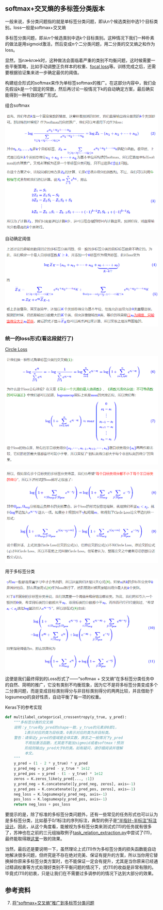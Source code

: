 

## softmax+交叉熵的多标签分类版本

一般来说，多分类问题指的就是单标签分类问题，即从n个候选类别中选1个目标类别。loss一般是softmax+交叉熵

多标签分类问题，即从n个候选类别中选k个目标类别。这种情况下我们一种朴素的做法是用sigmoid激活，然后变成n个二分类问题，用二分类的交叉熵之和作为loss。

显然，当n≫kn≫k时，这种做法会面临着严重的类别不均衡问题，这时候需要一些平衡策略，比如手动调整正负样本的权重、[focal loss](https://kexue.fm/archives/4733)等。训练完成之后，还需要根据验证集来进一步确定最优的阈值。

构建组合形式的softmax来作为单标签softmax的推广。在这部分内容中，我们会先假设k是一个固定的常数，然后再讨论一般情况下k的自动确定方案，最后确实能得到一种有效的推广形式。

组合softmax

![image-20210828232401988](img/image-20210828232401988.png)

自动确定阈值

![image-20210828232509820](img/image-20210828232509820.png)

### 统一的loss形式(看这段就行了)

[Circle Loss](https://arxiv.org/abs/2002.10857)

![image-20210828232652724](img/image-20210828232652724.png)

![image-20210828232722066](img/image-20210828232722066.png)

用于多标签分类

![image-20210828233139433](img/image-20210828233139433.png)

这便是我们最终得到的Loss形式了——“softmax + 交叉熵”在多标签分类任务中的自然、简明的推广，它没有类别不均衡现象，因为它不是将多标签分类变成多个二分类问题，而是变成目标类别得分与非目标类别得分的两两比较，并且借助于logsumexp的良好性质，自动平衡了每一项的权重。

Keras下的参考实现

```python
def multilabel_categorical_crossentropy(y_true, y_pred):
    """多标签分类的交叉熵
    说明：y_true和y_pred的shape一致，y_true的元素非0即1，
         1表示对应的类为目标类，0表示对应的类为非目标类。
    警告：请保证y_pred的值域是全体实数，换言之一般情况下y_pred
         不用加激活函数，尤其是不能加sigmoid或者softmax！预测
         阶段则输出y_pred大于0的类。如有疑问，请仔细阅读并理解
         本文。
    """
    y_pred = (1 - 2 * y_true) * y_pred
    y_pred_neg = y_pred - y_true * 1e12
    y_pred_pos = y_pred - (1 - y_true) * 1e12
    zeros = K.zeros_like(y_pred[..., :1])
    y_pred_neg = K.concatenate([y_pred_neg, zeros], axis=-1)
    y_pred_pos = K.concatenate([y_pred_pos, zeros], axis=-1)
    neg_loss = K.logsumexp(y_pred_neg, axis=-1)
    pos_loss = K.logsumexp(y_pred_pos, axis=-1)
    return neg_loss + pos_loss
```

要提示的是，除了标准的多标签分类问题外，还有一些常见的任务形式也可以认为是多标签分类，比如基于0/1标注的序列标注，典型的例子是[“半指针-半标注”标注设计](https://kexue.fm/archives/6671)。因此，从这个角度看，能被视为多标签分类来测试式(11)的任务就有很多了，苏神也在之前的三元组抽取例子[task_relation_extraction.py](https://github.com/bojone/bert4keras/blob/master/examples/task_relation_extraction.py)中尝试了(11)，最终能取得跟[这里](https://kexue.fm/archives/7161#类别失衡)一致的效果。

当然，最后还是要说明一下，虽然理论上式(11)作为多标签分类的损失函数能自动地解决很多问题，但终究是不存在绝对完美、保证有提升的方案，所以当你用它替换掉你原来多标签分类方案时，也不能保证一定会有提升，尤其是当你原来已经通过精调权重等方式处理好类别不平衡问题的情况下，式(11)的收益是非常有限的。毕竟式(11)的初衷，只是让我们在不需要过多调参的的情况下达到大部分的效果。

## 参考资料

7. [将“softmax+交叉熵”推广到多标签分类问题](https://kexue.fm/archives/7359)
